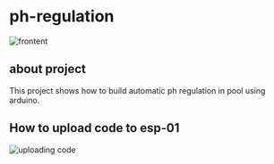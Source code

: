 # ph-regulation
![frontent](../ph-regulation/Images/photo1.png)

## about project 

This project shows how to build automatic ph regulation in pool using arduino.



## How to upload code to esp-01

![uploading code](../ph-regulation/Images/photo2.png)


